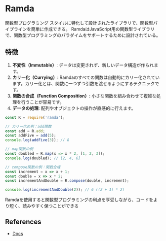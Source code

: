 # Ramda

関数型プログラミング スタイルに特化して設計されたライブラリで、関数型パイプラインを簡単に作成できる。
RamdaはJavaScript用の関数型ライブラリで、関数型プログラミングのパラダイムをサポートするために設計されている。

## 特徴

1. **不変性（Immutable）**: データは変更されず、新しいデータ構造が作られます。
2. **カリー化（Currying）**: Ramdaのすべての関数は自動的にカリー化されています。カリー化とは、関数に一つずつ引数を渡せるようにするテクニックです。
3. **関数の合成（Function Composition）**: 小さな関数を組み合わせて複雑な処理を行うことが容易です。
4. **データの処理**: 配列やオブジェクトの操作が直感的に行えます。

```js
const R = require('ramda');

// カリー化の例：add関数
const add = R.add;
const addFive = add(5);
console.log(addFive(3)); // 8

// map関数の例
const doubled = R.map(x => x * 2, [1, 2, 3]);
console.log(doubled); // [2, 4, 6]

// compose関数の例：関数合成
const increment = x => x + 1;
const double = x => x * 2;
const incrementAndDouble = R.compose(double, increment);

console.log(incrementAndDouble(2)); // 6 ((2 + 1) * 2)
```

Ramdaを使用すると関数型プログラミングの利点を享受しながら、コードをより短く、読みやすく保つことができる

## References

- [Docs](https://ramdajs.com/)
